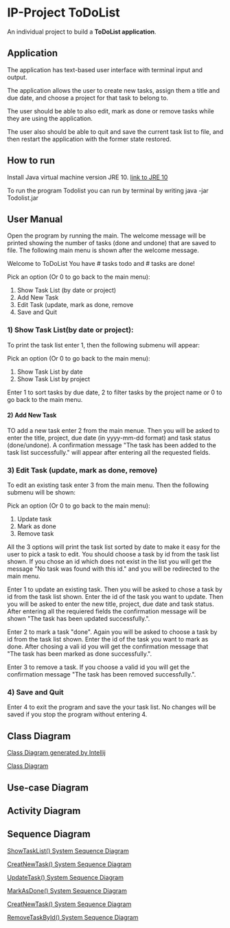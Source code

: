 # IP-Project ToDoList
An individual project to build a **ToDoList application**. 

## Application
The application has text-based user interface with terminal input and output.

The application allows the user to create new tasks, assign them a title and due date, and choose a project for that task to belong to.


The user should be able to also edit, mark as done or remove tasks while they are using the application.


The user also should be able to quit and save the current task list to file, and then
restart the application with the former state restored.

## How to run

Install Java virtual machine version JRE 10. [link to JRE 10](https://www.oracle.com/technetwork/java/javase/downloads/jre10-downloads-4417026.html)

To run the program Todolist you can run by terminal by writing java -jar Todolist.jar

## User Manual
Open the program by running the main. The welcome message will be printed showing the number of tasks (done and undone) that are saved to file. The following main menu is shown after the welcome message.

Welcome to ToDoList
You have # tasks todo and # tasks are done!

Pick an option (Or 0 to go back to the main menu): 
  1) Show Task List (by date or project)
  2) Add New Task
  3) Edit Task (update, mark as done, remove
  4) Save and Quit


### 1) Show Task List(by date or project): 

To print the task list enter 1, then the following submenu will appear:

Pick an option (Or 0 to go back to the main menu): 
  1) Show Task List by date
  2) Show Task List by project


Enter 1 to sort tasks by due date, 2 to filter tasks by the project name or 0 to go back to the main menu. 

#### 2) Add New Task

TO add a new task enter 2 from the main menue. Then you will be asked to enter the title, project, due date (in yyyy-mm-dd format) and task status (done/undone). A confirmation message "The task has been added to the task list successfully." will appear after entering all the requested fields.

### 3) Edit Task (update, mark as done, remove)

To edit an existing task enter 3 from the main menu. Then the following submenu will be shown:

Pick an option (Or 0 to go back to the main menu): 
  1) Update task
  2) Mark as done
  3) Remove task


All the 3 options will print the task list sorted by date to make it easy for the user to pick a task to edit. You should choose a task by id from the task list shown. If you chose an id which does not exist in the list you will get the message "No task was found with this id." and you will be redirected to the main menu.

Enter 1 to update an existing task. Then you will be asked to chose a task by id from the task list shown. Enter the id of the task you want to update. Then you will be asked to enter the new title, project, due date and task status. After entering all the requiered fields the confirmation message will be shown "The task has been updated successfully.".

Enter 2 to mark a task "done". Again you will be asked to choose a task by id from the task list shown. Enter the id of the task you want to mark as done. After chosing a vali id you will get the confirmation message that "The task has been marked as done successfully.". 

Enter 3 to remove a task. If you choose a valid id you will get the confirmation message "The task has been removed successfully.".

### 4) Save and Quit

Enter 4 to exit the program and save the your task list. No changes will be saved if you stop the program without entering 4.

## Class Diagram

[Class Diagram generated by Intellij](https://github.com/FatemehEngqvist/IP-Project/blob/master/Diagrams/Class%20Diagram%20Generated%20by%20Intellij.png?raw=true)

[Class Diagram](https://github.com/FatemehEngqvist/IP-Project/blob/master/Diagrams/Untitled%20Diagram.jpg?raw=true)

## Use-case Diagram

## Activity Diagram

## Sequence Diagram

[ShowTaskList() System Sequence Diagram](https://github.com/FatemehEngqvist/IP-Project/blob/master/Diagrams/ShowTaskList%20System%20Sequence%20Diagram.png?raw=true)

[CreatNewTask() System Sequence Diagram](https://github.com/FatemehEngqvist/IP-Project/blob/master/Diagrams/CreatNewTask%20System%20Sequence%20Diagram.png?raw=true)

[UpdateTask() System Sequence Diagram](https://github.com/FatemehEngqvist/IP-Project/blob/master/Diagrams/UpdateTask%20System%20Sequence%20Diagram.png?raw=true)

[MarkAsDone() System Sequence Diagram](https://github.com/FatemehEngqvist/IP-Project/blob/master/Diagrams/MarkAsDone%20System%20Sequence%20Diagram.png?raw=true)

[CreatNewTask() System Sequence Diagram](https://github.com/FatemehEngqvist/IP-Project/blob/master/Diagrams/MarkAsDone%20System%20Sequence%20Diagram.png?raw=true)

[RemoveTaskById() System Sequence Diagram](https://github.com/FatemehEngqvist/IP-Project/blob/master/Diagrams/RemoveTaskById%20System%20Sequence%20Diagram.png?raw=true)







